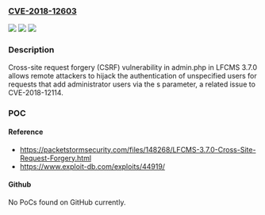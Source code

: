 ### [CVE-2018-12603](https://cve.mitre.org/cgi-bin/cvename.cgi?name=CVE-2018-12603)
![](https://img.shields.io/static/v1?label=Product&message=n%2Fa&color=blue)
![](https://img.shields.io/static/v1?label=Version&message=n%2Fa&color=blue)
![](https://img.shields.io/static/v1?label=Vulnerability&message=n%2Fa&color=brighgreen)

### Description

Cross-site request forgery (CSRF) vulnerability in admin.php in LFCMS 3.7.0 allows remote attackers to hijack the authentication of unspecified users for requests that add administrator users via the s parameter, a related issue to CVE-2018-12114.

### POC

#### Reference
- https://packetstormsecurity.com/files/148268/LFCMS-3.7.0-Cross-Site-Request-Forgery.html
- https://www.exploit-db.com/exploits/44919/

#### Github
No PoCs found on GitHub currently.

